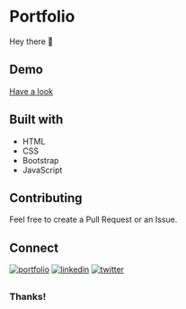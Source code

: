 # Portfolio

Hey there 👋


## Demo

 [Have a look](https://alokverma18.github.io/)

## Built with

- HTML
- CSS
- Bootstrap
- JavaScript

## Contributing
Feel free to create a Pull Request or an Issue.
## Connect 
[![portfolio](https://img.shields.io/badge/my_portfolio-000?style=for-the-badge&logo=ko-fi&logoColor=white)](https://alokverma18.github.io/)
[![linkedin](https://img.shields.io/badge/linkedin-0A66C2?style=for-the-badge&logo=linkedin&logoColor=white)](https://www.linkedin.com/in/alokverma18/)
[![twitter](https://img.shields.io/badge/twitter-1DA1F2?style=for-the-badge&logo=twitter&logoColor=white)](https://twitter.com/ak_verma18)

## 
### Thanks!
